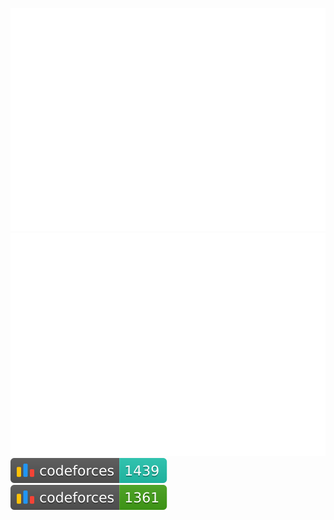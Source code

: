 ![](https://raw.githubusercontent.com/silvertetris/cf-stats/main/output/light_card.svg#gh-dark-mode-only)
![](https://raw.githubusercontent.com/silvertetris/cf-stats/main/output/light_card.svg)
![](https://raw.githubusercontent.com/silvertetris/cf-stats/main/output/max_rating.svg)
![](https://raw.githubusercontent.com/silvertetris/cf-stats/main/output/rating.svg)
